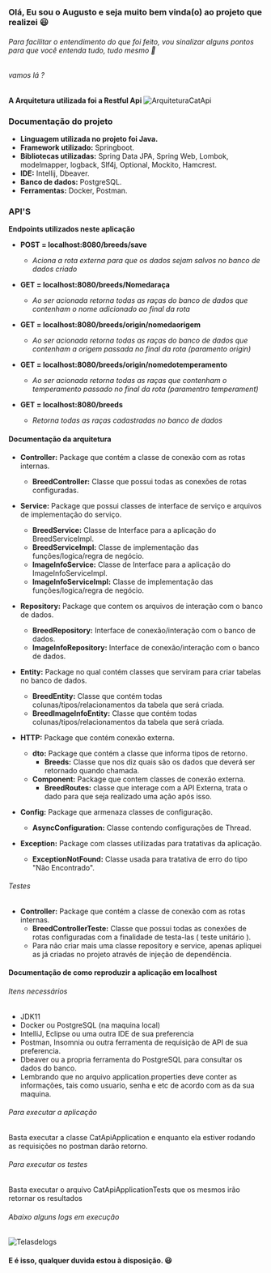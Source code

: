 ### Olá, Eu sou o Augusto e seja muito bem vinda(o) ao projeto que realizei :smiley:



###### Para facilitar o entendimento do que foi feito, vou sinalizar alguns pontos para que você entenda tudo, tudo mesmo :slightly_smiling_face:

###### vamos lá ?

**A Arquitetura utilizada foi a Restful Api**
![ArquiteturaCatApi](https://user-images.githubusercontent.com/46411054/98756906-383f0a00-23aa-11eb-9c06-6935ab030411.PNG)

### Documentação do projeto

- **Linguagem utilizada no projeto foi Java.**
- **Framework utilizado:** Springboot.
- **Bibliotecas utilizadas:** Spring Data JPA, Spring Web, Lombok, modelmapper, logback, Slf4j, Optional, Mockito, Hamcrest.
- **IDE:** Intellij, Dbeaver.
- **Banco de dados:** PostgreSQL.
- **Ferramentas:** Docker, Postman.



### API'S

**Endpoints utilizados neste aplicação**

- **POST = localhost:8080/breeds/save**
  - *Aciona a rota externa para que os dados sejam salvos no banco de dados criado*
- **GET = localhost:8080/breeds/Nomedaraça**
  - *Ao ser acionada retorna todas as raças do banco de dados que contenham o nome adicionado ao final da rota*
- **GET = localhost:8080/breeds/origin/nomedaorigem**
  - *Ao ser acionada retorna todas as raças do banco de dados que contenham a origem passada no final da rota (paramento origin)*

- **GET = localhost:8080/breeds/origin/nomedotemperamento**
  - *Ao ser acionada retorna todas as raças que contenham o temperamento passado no final da rota (paramentro temperament)*

- **GET = localhost:8080/breeds**
  - *Retorna todas as raças cadastradas no banco de dados*



#### Documentação da arquitetura

- **Controller:** Package que contém a classe de conexão com as rotas internas.
  - **BreedController:**  Classe que possui todas as conexões de rotas configuradas.

- **Service:** Package que possui classes de interface de serviço e arquivos de implementação do serviço.
  - **BreedService:** Classe de Interface para a aplicação do BreedServiceImpl.
  - **BreedServiceImpl:** Classe de implementação das funções/logica/regra de negócio.
  - **ImageInfoService:** Classe de Interface para a aplicação do ImageInfoServiceImpl.
  - **ImageInfoServiceImpl:** Classe de implementação das funções/logica/regra de negócio.

- **Repository:** Package que contem os arquivos de interação com o banco de dados.
  - **BreedRepository:** Interface de conexão/interação com o banco de dados.
  - **ImageInfoRepository:** Interface de conexão/interação com o banco de dados.

- **Entity:** Package no qual contém classes que serviram para criar tabelas no banco de dados.
  - **BreedEntity:** Classe que contém todas colunas/tipos/relacionamentos da tabela que será criada.
  - **BreedImageInfoEntity:** Classe que contém todas colunas/tipos/relacionamentos da tabela que será criada.

* **HTTP:** Package que contém conexão externa.

  * **dto:** Package que contém a classe que informa tipos de retorno.
    * **Breeds:** Classe que nos diz quais são os dados que deverá ser retornado quando chamada.

  - **Component:**  Package que contem classes de conexão externa.
    - **BreedRoutes:** classe que interage com a API Externa, trata o dado para que seja realizado uma ação após isso.

- **Config:** Package que armenaza classes de configuração.
  - **AsyncConfiguration:** Classe contendo configurações de Thread.

- **Exception:** Package com classes utilizadas para tratativas da aplicação.
  - **ExceptionNotFound:** Classe usada para tratativa de erro do tipo "Não Encontrado".



###### Testes

- **Controller:** Package que contém a classe de conexão com as rotas internas.
  - **BreedControllerTeste:**  Classe que possui todas as conexões de rotas configuradas com a finalidade de testa-las ( teste unitário ).
  - Para não criar mais uma classe repository e service, apenas apliquei as já criadas no projeto através de injeção de dependência.



#### Documentação de como reproduzir a aplicação em localhost

###### Itens necessários

* JDK11
* Docker ou PostgreSQL (na maquina local)
* IntelliJ, Eclipse ou uma outra IDE de sua preferencia
* Postman, Insomnia ou outra ferramenta de requisição de API de sua preferencia.
* Dbeaver ou a propria ferramenta do PostgreSQL para consultar os dados do banco.
* Lembrando que no arquivo application.properties deve conter as informações, tais como usuario, senha e etc de acordo com as da sua maquina.



###### Para executar a aplicação

Basta executar a classe CatApiApplication e enquanto ela estiver rodando as requisições no postman darão retorno.



###### Para executar os testes

Basta executar o arquivo CatApiApplicationTests que os mesmos irão retornar os resultados



###### Abaixo alguns logs em execução

![Telasdelogs](https://user-images.githubusercontent.com/46411054/98757131-98ce4700-23aa-11eb-95b4-ed6fb5e8f0fb.png)


#### E é isso, qualquer duvida estou à disposição. :smiley:


